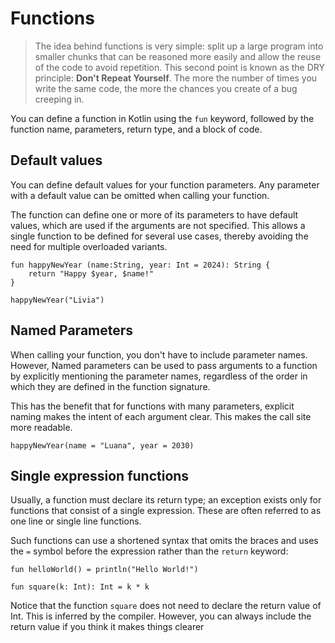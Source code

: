 

# Functions

> The idea behind functions is very simple: split up a large program into smaller chunks that can be
reasoned more easily and allow the reuse of the code to avoid repetition. This second point is
known as the DRY principle: **Don't Repeat Yourself**. The more the number of times you write
the same code, the more the chances you create of a bug creeping in.

You can define a function in Kotlin using the `fun` keyword, followed by the function name, parameters, return type, and a block of code. 

## Default values

You can define default values for your function parameters. Any parameter with a default value can be omitted when calling your function.

The function can define one or more of its parameters to have default values, which are
used if the arguments are not specified. This allows a single function to be defined for several use
cases, thereby avoiding the need for multiple overloaded variants.

```
fun happyNewYear (name:String, year: Int = 2024): String {
    return "Happy $year, $name!"
}

happyNewYear("Livia")
```

## Named Parameters

When calling your function, you don't have to include parameter names. However, Named parameters can be used to pass arguments to a function by explicitly mentioning the parameter names, regardless of the order in which they are defined in the function signature. 

This has the benefit that for functions with many parameters, explicit naming makes the intent of
each argument clear. This makes the call site more readable.

```
happyNewYear(name = "Luana", year = 2030)
```

## Single expression functions

Usually, a function must declare its return type; an exception exists only for functions that consist
of a single expression. These are often referred to as one line or single line functions.

Such functions can use a shortened syntax that omits the braces and uses the `=` symbol before the
expression rather than the `return` keyword:

```
fun helloWorld() = println("Hello World!")

fun square(k: Int): Int = k * k
```

Notice that the function `square` does not need to declare the return value of Int. This is inferred by the
compiler. However, you can
always include the return value if you think it makes things clearer